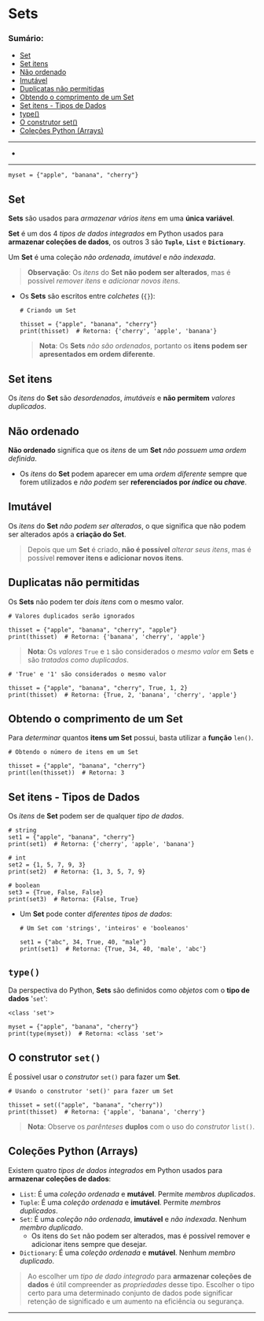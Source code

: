# Sets

### Sumário:

- [Set](#set)
- [Set itens](#set-itens)
- [Não ordenado](#não-ordenado)
- [Imutável](#imutável)
- [Duplicatas não permitidas](#duplicatas-não-permitidas)
- [Obtendo o comprimento de um Set](#obtendo-o-comprimento-de-um-set)
- [Set itens - Tipos de Dados](#set-itens---tipos-de-dados)
- [type()](#type)
- [O construtor set()](#o-construtor-set)
- [Coleções Python (Arrays)](#coleções-python-arrays)
---
- []()

---

```
myset = {"apple", "banana", "cherry"}
```

## Set

**Sets** são usados para _armazenar vários itens_ em uma **única variável**.

**Set** é um dos 4 _tipos de dados integrados_ em Python usados para **armazenar coleções de dados**, os outros 3 são **``Tuple``**, **``List``** e **``Dictionary``**.

Um **Set** é uma coleção _não ordenada_, _imutável_ e _não indexada_.

> **Observação**: Os _itens_ do **Set** **não podem ser alterados**, mas é possível _remover itens_ e _adicionar novos itens_.

- Os **Sets** são escritos entre _colchetes_ (``{}``):
    ```
    # Criando um Set
    
    thisset = {"apple", "banana", "cherry"}
    print(thisset)  # Retorna: {'cherry', 'apple', 'banana'}
    ```

    > **Nota**: Os **Sets** _não são ordenados_, portanto os **itens podem ser apresentados em ordem diferente**.

## Set itens

Os _itens_ do **Set** são _desordenados_, _imutáveis_ e **não permitem** _valores duplicados_.

## Não ordenado

**Não ordenado** significa que os _itens_ de um **Set** _não possuem uma ordem definida_.

- Os _itens_ do **Set** podem aparecer em uma _ordem diferente_ sempre que forem utilizados e _não podem_ ser **referenciados por _índice_ ou _chave_**.

## Imutável

Os _itens_ do **Set** _não podem ser alterados_, o que significa que não podem ser alterados após a **criação do Set**.

> Depois que um **Set** é criado, **não é possível** _alterar seus itens_, mas é possível **remover itens e adicionar novos itens**.

## Duplicatas não permitidas

Os **Sets** não podem ter _dois itens_ com o mesmo valor.

```
# Valores duplicados serão ignorados

thisset = {"apple", "banana", "cherry", "apple"}
print(thisset)  # Retorna: {'banana', 'cherry', 'apple'}
```

> **Nota**: Os _valores_ ``True`` e ``1`` são considerados o _mesmo valor_ em **Sets** e são _tratados como duplicados_.

```
# 'True' e '1' são considerados o mesmo valor

thisset = {"apple", "banana", "cherry", True, 1, 2}
print(thisset)  # Retorna: {True, 2, 'banana', 'cherry', 'apple'}
```

## Obtendo o comprimento de um Set

Para _determinar_ quantos **itens um Set** possui, basta utilizar a **função** ``len()``.

```
# Obtendo o número de itens em um Set

thisset = {"apple", "banana", "cherry"}
print(len(thisset))  # Retorna: 3
```

## Set itens - Tipos de Dados

Os _itens_ de **Set** podem ser de qualquer _tipo de dados_.

```
# string
set1 = {"apple", "banana", "cherry"}
print(set1)  # Retorna: {'cherry', 'apple', 'banana'}

# int
set2 = {1, 5, 7, 9, 3}
print(set2)  # Retorna: {1, 3, 5, 7, 9}

# boolean
set3 = {True, False, False}
print(set3)  # Retorna: {False, True}
```

- Um **Set** pode conter _diferentes tipos de dados_:
    ```
    # Um Set com 'strings', 'inteiros' e 'booleanos'
    
    set1 = {"abc", 34, True, 40, "male"}
    print(set1)  # Retorna: {True, 34, 40, 'male', 'abc'}
    ```

## ``type()``

Da perspectiva do Python, **Sets** são definidos como _objetos_ com o **tipo de dados** '``set``':

```
<class 'set'>
```

```
myset = {"apple", "banana", "cherry"}
print(type(myset))  # Retorna: <class 'set'>
```

## O construtor ``set()``

É possível usar o _construtor_ ``set()`` para fazer um **Set**.

```
# Usando o construtor 'set()' para fazer um Set

thisset = set(("apple", "banana", "cherry"))
print(thisset)  # Retorna: {'apple', 'banana', 'cherry'}
```

> **Nota**: Observe os _parênteses_ **duplos** com o uso do _construtor_ ``list()``.

## Coleções Python (Arrays)

Existem quatro _tipos de dados integrados_ em Python usados para **armazenar coleções de dados**:

- ``List``: É uma _coleção ordenada_ e **mutável**. Permite _membros duplicados_.
- ``Tuple``: É uma _coleção ordenada_ e **imutável**. Permite _membros duplicados_.
- ``Set``: É uma _coleção não ordenada_, **imutável** e _não indexada_. Nenhum _membro duplicado_.
    - Os itens do ``Set`` não podem ser alterados, mas é possível remover e adicionar itens sempre que desejar.
- ``Dictionary``: É uma _coleção ordenada_ e **mutável**. Nenhum _membro duplicado_.

> Ao escolher um _tipo de dado integrado_ para **armazenar coleções de dados** é útil compreender as _propriedades_ desse tipo. Escolher o tipo certo para uma determinado conjunto de dados pode significar retenção de significado e um aumento na eficiência ou segurança.

---

## 